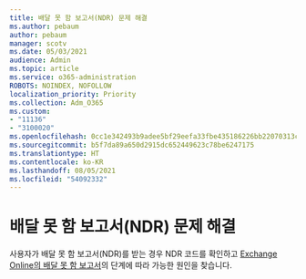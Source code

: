 ```yaml
---
title: 배달 못 함 보고서(NDR) 문제 해결
ms.author: pebaum
author: pebaum
manager: scotv
ms.date: 05/03/2021
audience: Admin
ms.topic: article
ms.service: o365-administration
ROBOTS: NOINDEX, NOFOLLOW
localization_priority: Priority
ms.collection: Adm_O365
ms.custom:
- "11136"
- "3100020"
ms.openlocfilehash: 0cc1e342493b9adee5bf29eefa33fbe435186226bb22070313cd0b127ffd0310
ms.sourcegitcommit: b5f7da89a650d2915dc652449623c78be6247175
ms.translationtype: HT
ms.contentlocale: ko-KR
ms.lasthandoff: 08/05/2021
ms.locfileid: "54092332"
---
```

# <a name="troubleshooting-non-delivery-reports"></a>배달 못 함 보고서(NDR) 문제 해결

사용자가 배달 못 함 보고서(NDR)를 받는 경우 NDR 코드를 확인하고 [Exchange Online의 배달 못 함 보고서](https://docs.microsoft.com/exchange/mail-flow-best-practices/non-delivery-reports-in-exchange-online/non-delivery-reports-in-exchange-online)의 단계에 따라 가능한 원인을 찾습니다.